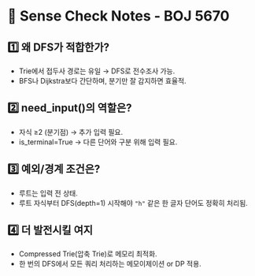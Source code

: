 # 📌 Sense Check Notes - BOJ 5670

## 1️⃣ 왜 DFS가 적합한가?

- Trie에서 접두사 경로는 유일 → DFS로 전수조사 가능.
- BFS나 Dijkstra보다 간단하며, 분기만 잘 감지하면 효율적.

## 2️⃣ need_input()의 역할은?

- 자식 ≥2 (분기점) → 추가 입력 필요.
- is_terminal=True → 다른 단어와 구분 위해 입력 필요.

## 3️⃣ 예외/경계 조건은?

- 루트는 입력 전 상태.
- 루트 자식부터 DFS(depth=1) 시작해야 `"h"` 같은 한 글자 단어도 정확히 처리됨.

## 4️⃣ 더 발전시킬 여지

- Compressed Trie(압축 Trie)로 메모리 최적화.
- 한 번의 DFS에서 모든 쿼리 처리하는 메모이제이션 or DP 적용.
